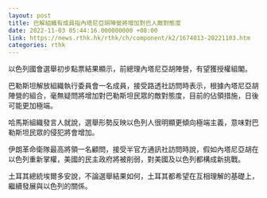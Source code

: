 ```yaml
---
layout: post
title: 巴解組織有成員指內塔尼亞胡陣營將增加對巴人敵對態度
date: 2022-11-03 05:44:16.000000000 +08:00
link: https://news.rthk.hk/rthk/ch/component/k2/1674013-20221103.htm
categories: rthk
---
```


以色列國會選舉初步點票結果顯示，前總理內塔尼亞胡陣營，有望獲授權組閣。

巴勒斯坦解放組織執行委員會一名成員，接受路透社訪問時表示，根據內塔尼亞胡陣營的組合，毫無疑問將增加對巴勒斯坦民眾的敵對態度，目前的佔領措施，日後可能更加極端。

哈馬斯組織發言人就說，選舉形勢反映以色列人很明顯更傾向極端主義，意味對巴勒斯坦民眾的侵犯將會增加。

伊朗革命衛隊最高將領一名顧問，接受半官方通訊社訪問時說，假如內塔尼亞胡在以色列重新掌權，美國的民主政府將被削弱，對美國及以色列都構成新挑戰。

土耳其總統埃爾多安說，不論選舉結果如何，土耳其都希望在互相理解的基礎上，繼續發展與以色列的關係。
